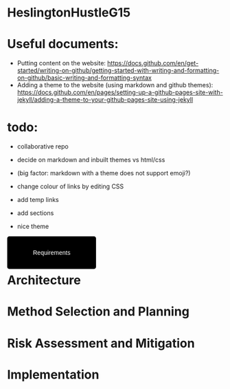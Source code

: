 # HeslingtonHustleG15

# Useful documents:
- Putting content on the website:
https://docs.github.com/en/get-started/writing-on-github/getting-started-with-writing-and-formatting-on-github/basic-writing-and-formatting-syntax
- Adding a theme to the website (using markdown and github themes):
https://docs.github.com/en/pages/setting-up-a-github-pages-site-with-jekyll/adding-a-theme-to-your-github-pages-site-using-jekyll

# todo:
- collaborative repo
- decide on markdown and inbuilt themes vs html/css
 - (big factor: markdown with a theme does not support emoji?)
 - change colour of links by editing CSS

- add temp links
- add sections
- nice theme

[Requirements](https://lukehcjackson.github.io/HeslingtonHustleG15/docs/requirements.pdf)

<a href="https://lukehcjackson.github.io/HeslingtonHustleG15/docs/requirements.pdf" style="background-color: black; color: white; padding: 30px 60px; text-decoration: none; border-radius: 5px; font-family: sans-serif; font-size: 100%;">Requirements</a>




# Architecture

# Method Selection and Planning

# Risk Assessment and Mitigation

# Implementation
